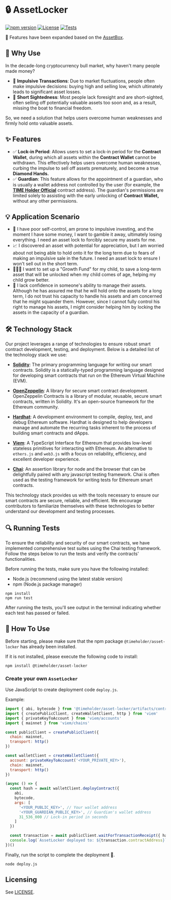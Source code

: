 # 🔒 AssetLocker

[![npm version](https://img.shields.io/npm/v/@timeholder/asset-locker/latest.svg)](https://www.npmjs.com/package/@timeholder/asset-locker)
[![License](https://img.shields.io/badge/License-MIT-blue.svg)](LICENSE)
[![Tests](https://github.com/time-holder/asset-locker/actions/workflows/tests.yml/badge.svg)](https://github.com/time-holder/asset-locker/actions/workflows/tests.yml)

💪 Features have been expanded based on the [AssetBox](https://github.com/time-holder/asset-box).

## 🤔 Why Use

In the decade-long cryptocurrency bull market, why haven't many people made money?

- 🚨 **Impulsive Transactions**: Due to market fluctuations, people often make impulsive decisions: buying high and selling low, which ultimately leads to significant asset losses.
- 🚨 **Short Sightedness**: Most people lack foresight and are short-sighted, often selling off potentially valuable assets too soon and, as a result, missing the boat to financial freedom.

So, we need a solution that helps users overcome human weaknesses and firmly hold onto valuable assets.

## ✨ Features

- ✅ **Lock-in Period**: Allows users to set a lock-in period for the **Contract Wallet**, during which all assets within the **Contract Wallet** cannot be withdrawn. This effectively helps users overcome human weaknesses, curbing the impulse to sell off assets prematurely, and become a true **Diamond Hands.**
- ✅ **Guardian**: This feature allows for the appointment of a guardian, who is usually a wallet address not controlled by the user (for example, the [**TIME Holder Official**](https://github.com/time-holder/time-holder) contract address). The guardian's permissions are limited solely to assisting with the early unlocking of **Contract Wallet,** without any other permissions.

## 💡 Application Scenario

- 🧘 I have poor self-control, am prone to impulsive investing, and the moment I have some money, I want to gamble it away, ultimately losing everything. I need an asset lock to forcibly secure my assets for me.
- 📈 I discovered an asset with potential for appreciation, but I am worried about not being able to hold onto it for the long term due to fears of making an impulsive sale in the future. I need an asset lock to ensure I won't sell out in the short term.
- 👨‍👧‍👦 I want to set up a "Growth Fund" for my child, to save a long-term asset that will be unlocked when my child comes of age, helping my child grow better.
- 🔑 I lack confidence in someone's ability to manage their assets. Although he has assured me that he will hold onto the assets for a long term, I do not trust his capacity to handle his assets and am concerned that he might squander them. However, since I cannot fully control his right to manage his assets, I might consider helping him by locking the assets in the capacity of a guardian.

## 🛠️ Technology Stack

Our project leverages a range of technologies to ensure robust smart contract development, testing, and deployment. Below is a detailed list of the technology stack we use:

- [**Solidity**](https://soliditylang.org/): The primary programming language for writing our smart contracts. Solidity is a statically-typed programming language designed for developing smart contracts that run on the Ethereum Virtual Machine (EVM).

- [**OpenZeppelin**](https://openzeppelin.com/contracts/): A library for secure smart contract development. OpenZeppelin Contracts is a library of modular, reusable, secure smart contracts, written in Solidity. It's an open-source framework for the Ethereum community.

- [**Hardhat**](https://hardhat.org/): A development environment to compile, deploy, test, and debug Ethereum software. Hardhat is designed to help developers manage and automate the recurring tasks inherent to the process of building smart contracts and dApps.

- [**Viem**](https://viem.sh/): A TypeScript Interface for Ethereum that provides low-level stateless primitives for interacting with Ethereum. An alternative to `ethers.js` and `web3.js` with a focus on reliability, efficiency, and excellent developer experience.

- [**Chai**](https://www.chaijs.com/): An assertion library for node and the browser that can be delightfully paired with any javascript testing framework. Chai is often used as the testing framework for writing tests for Ethereum smart contracts.

This technology stack provides us with the tools necessary to ensure our smart contracts are secure, reliable, and efficient. We encourage contributors to familiarize themselves with these technologies to better understand our development and testing processes.

## 🔍 Running Tests

To ensure the reliability and security of our smart contracts, we have implemented comprehensive test suites using the Chai testing framework. Follow the steps below to run the tests and verify the contracts' functionalities.

Before running the tests, make sure you have the following installed:
- Node.js (recommend using the latest stable version)
- npm (Node.js package manager)

```shell
npm install
npm run test
```

After running the tests, you'll see output in the terminal indicating whether each test has passed or failed.

## 📖 How To Use

Before starting, please make sure that the npm package `@timeholder/asset-locker` has already been installed.

If it is not installed, please execute the following code to install:

```shell
npm install @timeholder/asset-locker
```

### Create your own `AssetLocker`

Use JavaScript to create deployment code `deploy.js`.

Example:

```javascript
import { abi, bytecode } from '@timeholder/asset-locker/artifacts/contracts/AssetLocker.sol/AssetLocker.json'
import { createPublicClient, createWalletClient, http } from 'viem'
import { privateKeyToAccount } from 'viem/accounts'
import { mainnet } from 'viem/chains'

const publicClient = createPublicClient({
  chain: mainnet,
  transport: http()
})

const walletClient = createWalletClient({
  account: privateKeyToAccount('<YOUR_PRIVATE_KEY>'),
  chain: mainnet,
  transport: http()
})

(async () => {
  const hash = await walletClient.deployContract({
    abi,
    bytecode,
    args: [
      '<YOUR_PUBLIC_KEY>', // Your wallet address
      '<YOUR_GUARDIAN_PUBLIC_KEY>', // Guardian's wallet address
      31_536_000 // Lock-in period in seconds
    ]
  })

  const transaction = await publicClient.waitForTransactionReceipt({ hash })
  console.log(`AssetLocker deployed to: ${transaction.contractAddress}`)
})()
```
    
Finally, run the script to complete the deployment 🎉.
    
```shell
node deploy.js
```

## Licensing

See [LICENSE](LICENSE).

